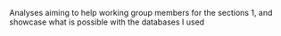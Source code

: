 Analyses aiming to help working group members for the sections 1, and showcase what is possible with the databases I used